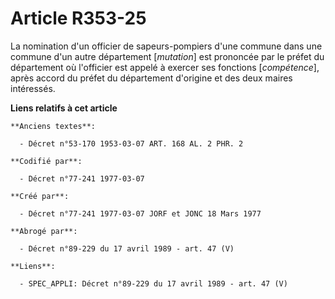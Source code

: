 # Article R353-25

La nomination d'un officier de sapeurs-pompiers d'une commune dans une commune d'un autre département [*mutation*] est
prononcée par le préfet du département où l'officier est appelé à exercer ses fonctions [*compétence*], après accord du
préfet du département d'origine et des deux maires intéressés.

**Liens relatifs à cet article**

	**Anciens textes**:

	  - Décret n°53-170 1953-03-07 ART. 168 AL. 2 PHR. 2

	**Codifié par**:

	  - Décret n°77-241 1977-03-07

	**Créé par**:

	  - Décret n°77-241 1977-03-07 JORF et JONC 18 Mars 1977

	**Abrogé par**:

	  - Décret n°89-229 du 17 avril 1989 - art. 47 (V)

	**Liens**:

	  - SPEC_APPLI: Décret n°89-229 du 17 avril 1989 - art. 47 (V)
